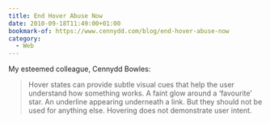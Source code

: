 ```yaml
---
title: End Hover Abuse Now
date: 2010-09-18T11:49:00+01:00
bookmark-of: https://www.cennydd.com/blog/end-hover-abuse-now
category:
  - Web
---
```

My esteemed colleague, Cennydd Bowles:

> Hover states can provide subtle visual cues that help the user understand how something works. A faint glow around a ‘favourite’ star. An underline appearing underneath a link. But they should not be used for anything else. Hovering does not demonstrate user intent.
